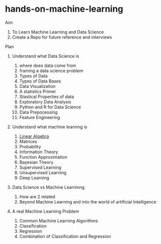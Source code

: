 # hands-on-machine-learning

Aim
  1. To Learn Machine Learning and Data Science 
  2. Create a Repo for future reference and interviews
  
 
Plan
1.  Understand what Data Science is
    1.  where does data come from
    2.  framing a data science problem
    3.  Types of Data
    4.  Types of Data Bases 
    5.  Data Visualization
    6.  A statistics Primer
    7.  Stastical Properties of data
    8.  Exploratory Data Analysis
    9.  Python and R for Data Science
    10. Data Prepocessing
    11. Feature Engineering
    
2.  Understand what machine learning is 
    1. [Linear Algebra](readmes/linearAlgebra.md)
    2. Matrices
    3. Probability
    4. Information Theory
    5. Function Approximation
    6. Bayesian Theory
    7. Supervised Learning
    9. Unsupervised Learning
    9. Deep Learning
    
    
3.  Data Science vs Machine Learninng
    1. How are 2 related
    2. Beyond Machine Learning and into the world of artificial Intelligence
    
4. A real Machine Learning Problem  
    1. Common Machine Learning Algorithms
    2. Classification
    3. Regression
    4. Combination of Classification and Regression
    
    

